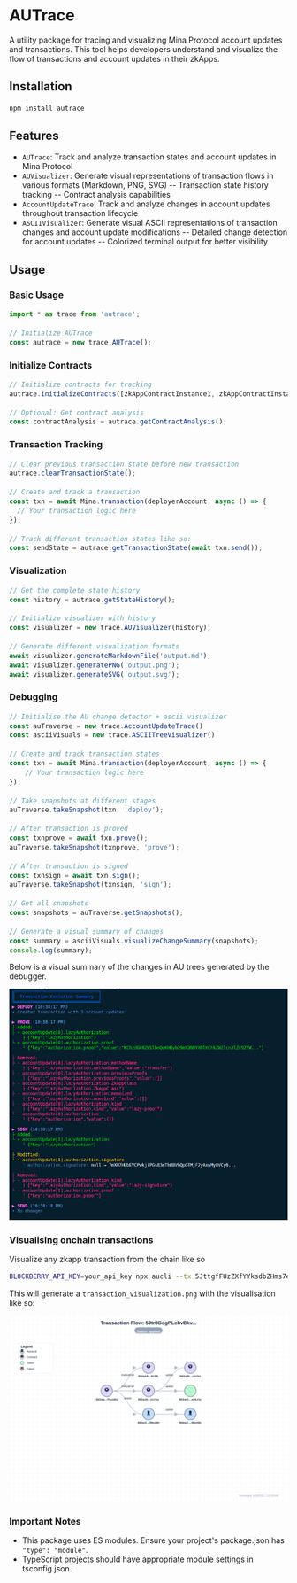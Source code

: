 # AUTrace

A utility package for tracing and visualizing Mina Protocol account updates and transactions. This tool helps developers understand and visualize the flow of transactions and account updates in their zkApps.

## Installation

```bash
npm install autrace
```

## Features

- `AUTrace`: Track and analyze transaction states and account updates in Mina Protocol
- `AUVisualizer`: Generate visual representations of transaction flows in various formats (Markdown, PNG, SVG)
-- Transaction state history tracking
-- Contract analysis capabilities
- `AccountUpdateTrace`: Track and analyze changes in account updates throughout transaction lifecycle
- `ASCIIVisualizer`: Generate visual ASCII representations of transaction changes and account update modifications
-- Detailed change detection for account updates
-- Colorized terminal output for better visibility

## Usage

### Basic Usage

```typescript
import * as trace from 'autrace';

// Initialize AUTrace
const autrace = new trace.AUTrace();
```

### Initialize Contracts

```typescript
// Initialize contracts for tracking
autrace.initializeContracts([zkAppContractInstance1, zkAppContractInstance2]);

// Optional: Get contract analysis
const contractAnalysis = autrace.getContractAnalysis();
```

### Transaction Tracking

```typescript
// Clear previous transaction state before new transaction
autrace.clearTransactionState();

// Create and track a transaction
const txn = await Mina.transaction(deployerAccount, async () => {
  // Your transaction logic here
});

// Track different transaction states like so:
const sendState = autrace.getTransactionState(await txn.send());

```

### Visualization

```typescript
// Get the complete state history
const history = autrace.getStateHistory();

// Initialize visualizer with history
const visualizer = new trace.AUVisualizer(history);

// Generate different visualization formats
await visualizer.generateMarkdownFile('output.md');
await visualizer.generatePNG('output.png');
await visualizer.generateSVG('output.svg');
```

### Debugging

```typescript
// Initialise the AU change detector + ascii visualizer
const auTraverse = new trace.AccountUpdateTrace()
const asciiVisuals = new trace.ASCIITreeVisualizer()

// Create and track transaction states
const txn = await Mina.transaction(deployerAccount, async () => {
    // Your transaction logic here
});

// Take snapshots at different stages
auTraverse.takeSnapshot(txn, 'deploy');

// After transaction is proved
const txnprove = await txn.prove();
auTraverse.takeSnapshot(txnprove, 'prove');

// After transaction is signed
const txnsign = await txn.sign();
auTraverse.takeSnapshot(txnsign, 'sign');

// Get all snapshots
const snapshots = auTraverse.getSnapshots();

// Generate a visual summary of changes
const summary = asciiVisuals.visualizeChangeSummary(snapshots);
console.log(summary);
```
Below is a visual summary of the changes in AU trees generated by the debugger.

![AUASCIIVisualiser](image.png)

### Visualising onchain transactions

Visualize any zkapp transaction from the chain like so

```bash
BLOCKBERRY_API_KEY=your_api_key npx aucli --tx 5JttgfFUzZXfYYksdbZHms7eDvqwvzvf65GuirsAcNaZpFC5BC5z
```
This will generate a `transaction_visualization.png` with the visualisation like so:

![TXNCisualizer](transaction_visualization.png)


### Important Notes

- This package uses ES modules. Ensure your project's package.json has `"type": "module"`.
- TypeScript projects should have appropriate module settings in tsconfig.json.

